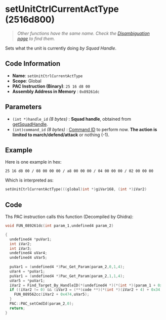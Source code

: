 # setUnitCtrlCurrentActType (2516d800)

> *Other functions have the same name. Check the [Disambiguation page](./setUnitCtrlCurrentActType.md) to find them.*

Sets what the unit is currently doing *by Squad Handle*.

## Code Information

- **Name**: `setUnitCtrlCurrentActType`
- **Scope**: Global
- **PAC Instruction (Binary)**: `25 16 d8 00`
- **Assembly Address in Memory** : `0x89261dc`

## Parameters

- `(int *)handle_id` *(8 bytes)* : **Squad handle**, obtained from [getSquadHandle](./getsquadhandle.md).
- `(int)command_id` *(8 bytes)* : [Command ID](./guide/reference-table.md#command-ids) to perform now. **The action is limited to march/defend/attack** or nothing (-1).

## Example

Here is one example in hex:

```25 16 d8 00 / 08 00 00 00 / a8 00 00 00 / 04 00 00 00 / 02 00 00 00```

Which is interpreted as:

```c
setUnitCtrlCurrentActType(((global)int *)giVar168, (int *)iVar2)
```

## Code

Ths PAC instruction calls this function (Decompiled by Ghidra):

```c
void FUN_089261dc(int param_1,undefined4 param_2)

{
  undefined4 *puVar1;
  int iVar2;
  int iVar3;
  undefined4 uVar4;
  undefined4 uVar5;
  
  puVar1 = (undefined4 *)Pac_Get_Param(param_2,0,1,4);
  uVar4 = *puVar1;
  puVar1 = (undefined4 *)Pac_Get_Param(param_2,1,1,4);
  uVar5 = *puVar1;
  iVar2 = Find_Target_By_HandleID(*(undefined4 *)(*(int *)(param_1 + 0x10) + 0xe8),uVar4,1);
  if ((iVar2 != 0) && (iVar3 = (**(code **)(*(int *)(iVar2 + 4) + 0x34))(iVar2), iVar3 == 3)) {
    FUN_089562cc(iVar2 + 0x474,uVar5);
  }
  PAC::PAC_setCmdId(param_2,0);
  return;
}
```

